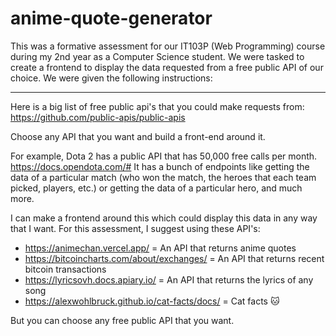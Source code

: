 # anime-quote-generator
This was a formative assessment for our IT103P (Web Programming) course during my 2nd year as a Computer Science student.
We were tasked to create a frontend to display the data requested from a free public API of our choice.
We were given the following instructions:

-------

Here is a big list of free public api's that you could make requests from: https://github.com/public-apis/public-apis 

Choose any API that you want and build a front-end around it.

For example, Dota 2 has a public API that has 50,000 free calls per month. https://docs.opendota.com/#
It has a bunch of endpoints like getting the data of a particular match (who won the match, the heroes that each team picked, players, etc.) or getting the data of a particular hero, and much more. 

I can make a frontend around this which could display this data in any way that I want. 
For this assessment, I suggest using these API's:
- https://animechan.vercel.app/ = An API that returns anime quotes
- https://bitcoincharts.com/about/exchanges/ = An API that returns recent bitcoin transactions
- https://lyricsovh.docs.apiary.io/ = An API that returns the lyrics of any song
- https://alexwohlbruck.github.io/cat-facts/docs/ =  Cat facts 🐱

But you can choose any free public API that you want.
